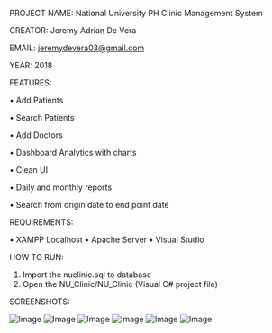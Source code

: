 PROJECT NAME: National University PH Clinic Management System

CREATOR: Jeremy Adrian De Vera

EMAIL: jeremydevera03@gmail.com

YEAR: 2018


FEATURES:

  • Add Patients
  
  • Search Patients
  
  • Add Doctors
  
  • Dashboard Analytics with charts
  
  • Clean UI
  
  • Daily and monthly reports
  
  • Search from origin date to end point date
  
REQUIREMENTS:

  • XAMPP Localhost
  • Apache Server
  • Visual Studio
  
HOW TO RUN:

  1. Import the nuclinic.sql to database
  2. Open the NU_Clinic/NU_Clinic (Visual C# project file)
  
SCREENSHOTS:
  
![Image](https://i.ibb.co/7W0Jtg8/received-323743651775732.png)
![Image](https://i.ibb.co/qdH4JR7/received-337691383710103.png)
![Image](https://i.ibb.co/c3XDRyk/received-342783322946728.png)
![Image](https://i.ibb.co/68WrsLc/received-1103184749852480.png)
![Image](https://i.ibb.co/Kjk75tD/received-2123585667663248.png)
![Image](https://i.ibb.co/z7MJjbB/received-2327556970864111.png)
